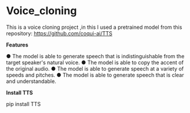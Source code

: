 # Voice_cloning
This is a voice cloning project ,in this I used a pretrained model from this repository:
https://github.com/coqui-ai/TTS

**Features**

● The model is able to generate speech that is indistinguishable from the target speaker's natural
voice.
● The model is able to copy the accent of the original audio.
● The model is able to generate speech at a variety of speeds and pitches.
● The model is able to generate speech that is clear and understandable.

**Install TTS**

pip install TTS
